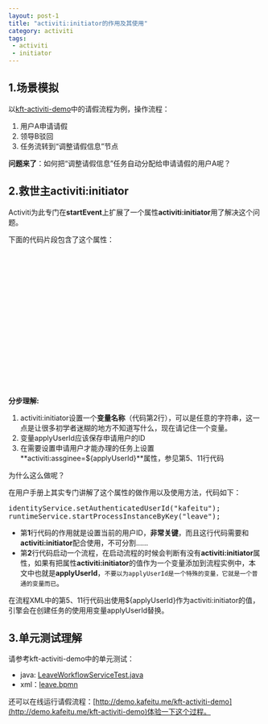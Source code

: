 ```yaml
---
layout: post-1
title: "activiti:initiator的作用及其使用"
category: activiti 
tags: 
 - activiti
 - initiator
---
```


## 1.场景模拟

以[kft-activiti-demo](https://github.com/henryyan/kft-activiti-demo)中的请假流程为例，操作流程：

1. 用户A申请请假
2. 领导B驳回
3. 任务流转到“调整请假信息”节点

**问题来了**：如何把“调整请假信息”任务自动分配给申请请假的用户A呢？

## 2.救世主activiti:initiator

Activiti为此专门在**startEvent**上扩展了一个属性**activiti:initiator**用了解决这个问题。

下面的代码片段包含了这个属性：

<pre class="brush:xml;highlight:[2, 5, 12]">
<process id="leave" name="请假流程">
	<startEvent id="startevent1" name="Start" activiti:initiator="applyUserId"></startEvent>
    <userTask id="deptLeaderAudit" name="部门领导审批" activiti:candidateGroups="deptLeader"></userTask>
    <exclusiveGateway id="exclusivegateway5" name="Exclusive Gateway"></exclusiveGateway>
    <userTask id="modifyApply" name="调整申请" activiti:assignee="${applyUserId}">
      <extensionElements>
        <activiti:taskListener event="complete" delegateExpression="${afterModifyApplyContentProcessor}"></activiti:taskListener>
      </extensionElements>
    </userTask>
    <userTask id="hrAudit" name="人事审批" activiti:candidateGroups="hr"></userTask>
    <exclusiveGateway id="exclusivegateway6" name="Exclusive Gateway"></exclusiveGateway>
    <userTask id="reportBack" name="销假" activiti:assignee="${applyUserId}">
      <extensionElements>
        <activiti:taskListener event="complete" delegateExpression="${reportBackEndProcessor}"></activiti:taskListener>
      </extensionElements>
    </userTask>
</process>
</pre>

**分步理解:**

1. activiti:initiator设置一个**变量名称**（代码第2行），可以是任意的字符串，这一点是让很多初学者迷糊的地方不知道写什么，现在请记住一个变量。
2. 变量applyUserId应该保存申请用户的ID
3. 在需要设置申请用户才能办理的任务上设置**activiti:assginee=${applyUserId}**属性，参见第5、11行代码

为什么这么做呢？

在用户手册上其实专门讲解了这个属性的做作用以及使用方法，代码如下：

<pre class="brush:java">
identityService.setAuthenticatedUserId("kafeitu");
runtimeService.startProcessInstanceByKey("leave");
</pre>

* 第**1**行代码的作用就是设置当前的用户ID，**非常关键**，而且这行代码需要和**activiti:initiator**配合使用，不可分割……
* 第**2**行代码启动一个流程，在启动流程的时候会判断有没有**activiti:initiator**属性，如果有把属性**activiti:initiator**的值作为一个变量添加到流程实例中，本文中也就是**applyUserId**，`不要以为applyUserId是一个特殊的变量，它就是一个普通的变量而已`。

在流程XML中的第5、11行代码出使用${applyUserId}作为activiti:initiator的值，引擎会在创建任务的使用用变量applyUserId替换。


## 3.单元测试理解

请参考kft-activiti-demo中的单元测试：

* java: [LeaveWorkflowServiceTest.java](https://github.com/henryyan/kft-activiti-demo/blob/master/src/test/java/me/kafeitu/demo/activiti/service/oa/leave/LeaveWorkflowServiceTest.java)
* xml：[leave.bpmn](https://github.com/henryyan/kft-activiti-demo/blob/master/src/main/resources/diagrams/leave/leave.bpmn)

还可以在线运行请假流程：[http://demo.kafeitu.me/kft-activiti-demo](http://demo.kafeitu.me/kft-activiti-demo)体验一下这个过程。